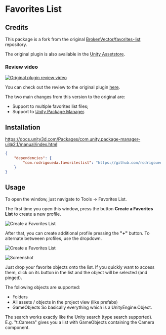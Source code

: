 # Favorites List

## Credits

This package is a fork from the original  [BrokenVector/favorites-list](https://github.com/BrokenVector/favorites-list) repository.

The original plugin is also available in the [Unity Assetstore](https://assetstore.unity.com/packages/tools/utilities/favorites-list-72293).

### Review video
[![Original plugin review video](https://img.youtube.com/vi/5UGga__0_es/0.jpg)](https://www.youtube.com/watch?v=5UGga__0_es)

You can check out the review to the original plugin [here](https://www.youtube.com/watch?v=5UGga__0_es).

The two main changes from this version to the original are:
- Support to multiple favorites list files;
- Support to [Unity Package Manager](https://docs.unity3d.com/Manual/Packages.html).

## Installation

<https://docs.unity3d.com/Packages/com.unity.package-manager-ui@2.1/manual/index.html>

```json
{
    "dependencies": {
        "com.rodrigoueda.favoriteslist": "https://github.com/rodrigoueda/com.rodrigoueda.favoriteslist.git#1.0.0"
    }
}
```

## Usage

To open the window, just navigate to Tools -> Favorites List.

The first time you open this window, press the button **Create a Favorites List** to create a new profile.

![Create a Favorites List](https://gist.githubusercontent.com/rodrigoueda/c6a714d7cbbdc58641b89679e06d5efb/raw/bc17c2f880024af2185393e8d4cf0a3d9b9e67cc/FavoritesList_CreateYourFirstList.png)

After that, you can create additional profile pressing the **"+"** button.
To alternate betweeen profiles, use the dropdown.

![Create a Favorites List](https://gist.githubusercontent.com/rodrigoueda/c6a714d7cbbdc58641b89679e06d5efb/raw/bc17c2f880024af2185393e8d4cf0a3d9b9e67cc/FavoritesList_DropdownSelection.png)

![Screenshot](https://assetstorev1-prd-cdn.unity3d.com/key-image/b6776f4c-d51e-459b-bfd9-1d255e27b66d.webp)

Just drop your favorite objects onto the list. If you quickly want to access them, click on its button in the list and the object will be selected (and pinged).

The following objects are supported:
- Folders
- All assets / objects in the project view (like prefabs)
- GameObjects
So basically everything which is a UnityEngine.Object.

The search works exactly like the Unity search (type search supported).
E.g. "t:Camera" gives you a list with GameObjects containing the Camera component.
